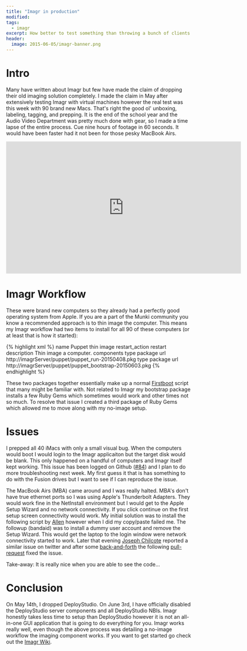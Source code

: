 ```yaml
---
title: "Imagr in production"
modified:
tags: 
  - imagr
excerpt: How better to test something than throwing a bunch of clients at it?
header:
  image: 2015-06-05/imagr-banner.png
---
```


# Intro
Many have written about Imagr but few have made the claim of dropping their old imaging solution completely. I made the claim in May after extensively testing Imagr with virtual machines however the real test was this week with 90 brand new Macs. That's right the good ol' unboxing, labeling, tagging, and prepping. It is the end of the school year and the Audio Video Department was pretty much done with gear, so I made a time lapse of the entire process. Cue nine hours of footage in 60 seconds. It would have been faster had it not been for those pesky MacBook Airs.

<iframe width="640" height="360" src="https://www.youtube-nocookie.com/embed/5ixTdOXNCHo?controls=1&amp;showinfo=1" frameborder="0" allowfullscreen></iframe>

# Imagr Workflow
These were brand new computers so they already had a perfectly good operating system from Apple. If you are a part of the Munki community you know a recommended approach is to thin image the computer. This means my Imagr workflow had two items to install for all 90 of these computers (or at least that is how it started):

{% highlight xml %}
<dict>
  <key>name</key>
  <string>Puppet thin image</string>
  <key>restart_action</key>
  <string>restart</string>
  <key>description</key>
  <string>Thin image a computer.</string>
  <key>components</key>
  <array>
    <dict>
        <key>type</key>
        <string>package</string>
        <key>url</key>
        <string>http://imagrServer/puppet/puppet_run-20150408.pkg</string>
    </dict>
    <dict>
        <key>type</key>
        <string>package</string>
        <key>url</key>
        <string>http://imagrServer/puppet/puppet_bootstrap-20150603.pkg</string>
    </dict>
  </array>
</dict>
{% endhighlight %}

These two packages together essentially make up a normal [Firstboot](https://github.com/rtrouton/rtrouton_scripts/tree/master/rtrouton_scripts/first_boot) script that many might be familiar with. Not related to Imagr my bootstrap package installs a few Ruby Gems which sometimes would work and other times not so much. To resolve that issue I created a third package of Ruby Gems which allowed me to move along with my no-image setup.

# Issues
I prepped all 40 iMacs with only a small visual bug. When the computers would boot I would login to the Imagr applicaiton but the target disk would be blank. This only happened on a handful of computers and Imagr itself kept working. This issue has been logged on Github ([#84](https://github.com/grahamgilbert/imagr/issues/84)) and I plan to do more troubleshooting next week. My first guess it that is has something to do with the Fusion drives but I want to see if I can reproduce the issue.

The MacBook Airs (MBA) came around and I was really halted. MBA's don't have true ethernet ports so I was using Apple's Thunderbolt Adapters. They would work fine in the NetInstall environment but I would get to the Apple Setup Wizard and no network connectivity. If you click continue on the first setup screen connectivity would work. My initial solution was to install the following script by [Allen](https://github.com/golbiga/Scripts/blob/master/enable_external_network_adapter/enable_external_network_adapter.sh) however when I did my copy/paste failed me. The followup (bandaid) was to install a dummy user account and remove the Setup Wizard. This would get the laptop to the login window were network connectivity started to work. Later that evening [Joseph Chilcote](https://twitter.com/chilcote) reported a similar issue on twitter and after some [back-and-forth](https://twitter.com/chilcote/status/606233511968808960) the following [pull-request](https://github.com/grahamgilbert/imagr/pull/86) fixed the issue.

Take-away: It is really nice when you are able to see the code...

# Conclusion
On May 14th, I dropped DeployStudio. On June 3rd, I have officially disabled the DeployStudio server components and all DeployStudio NBIs. Imagr honestly takes less time to setup than DeployStudio however it is not an all-in-one GUI application that is going to do everything for you. Imagr works really well, even though the above process was detailing a no-image workflow the imaging component works. If you want to get started go check out the [Imagr Wiki](https://github.com/grahamgilbert/imagr/wiki/Getting-Started).
